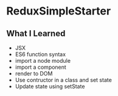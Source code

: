 # ReduxSimpleStarter

## What I Learned
- JSX
- ES6 function syntax
- import a node module
- import a component
- render to DOM
- Use contructor in a class and set state
- Update state using setState
